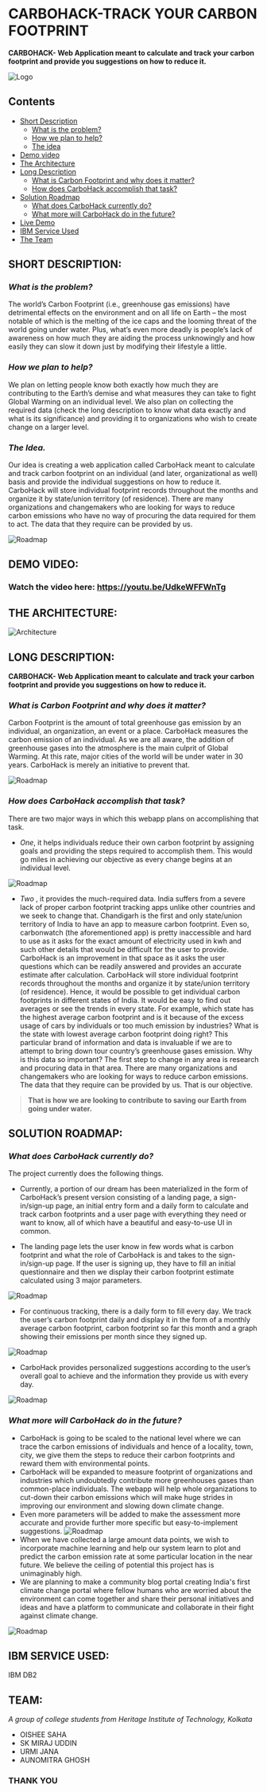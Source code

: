 # CARBOHACK-TRACK YOUR CARBON FOOTPRINT


**CARBOHACK- Web Application meant to calculate and track your carbon footprint and provide you suggestions on how to reduce it.**

![Logo](./static/img/wwd1.jpg)

## Contents

  - [Short Description](#short-description)
    - [What is the problem?](#what-is-the-problem)
    - [How we plan to help?](#how-we-plan-to-help)
    - [The idea](#the-idea)
  - [Demo video](#demo-video)
  - [The Architecture](#the-architecture)
  - [Long Description](#long-description)
    - [What is Carbon Footprint and why does it matter?](#what-is-carbon-footprint-and-why-does-it-matter)
    - [How does CarboHack accomplish that task?](#how-does-carboHack-accomplish-that-task)
  - [Solution Roadmap](#solution-roadmap)
    - [What does CarboHack currently do?](#what-does-carboHack-currently-do)
    - [What more will CarboHack do in the future?](#what-more-will-carboHack-do-in-the-future)
  - [Live Demo](#live-demo)
  - [IBM Service Used](#ibm-service-used)
  - [The Team](#team)


## SHORT DESCRIPTION:

### *What is the problem?*

The world’s Carbon Footprint (i.e., greenhouse gas emissions) have detrimental effects on the environment and on all life on Earth – the most notable of which is the melting of the ice caps and the looming threat of the world going under water. Plus, what’s even more deadly is people’s lack of awareness on how much they are aiding the process unknowingly and how easily they can slow it down just by modifying their lifestyle a little.

### *How we plan to help?*

We plan on letting people know both exactly how much they are contributing to the Earth’s demise and what measures they can take to fight Global Warming on an individual level. We also plan on collecting the required data (check the long description to know what data exactly and what is its significance) and providing it to organizations who wish to create change on a larger level.

### *The Idea.*

Our idea is creating a web application called CarboHack meant to calculate and track carbon footprint on an individual (and later, organizational as well) basis and provide the individual suggestions on how to reduce it. CarboHack will store individual footprint records throughout the months and organize it by state/union territory (of residence). There are many organizations and changemakers who are looking for ways to reduce carbon emissions who have no way of procuring the data required for them to act. The data that they require can be provided by us.

![Roadmap](./static/img/ce.png)

## DEMO VIDEO:

### Watch the video here: https://youtu.be/UdkeWFFWnTg




## THE ARCHITECTURE:

![Architecture](./static/img/archi.png)


## LONG DESCRIPTION:

**CARBOHACK- Web Application meant to calculate and track your carbon footprint and provide you suggestions on how to reduce it.**

### *What is Carbon Footprint and why does it matter?*

Carbon Footprint is the amount of total greenhouse gas emission by an individual, an organization, an event or a place. CarboHack measures the carbon emission of an individual. As we are all aware, the addition of greenhouse gases into the atmosphere is the main culprit of Global Warming. At this rate, major cities of the world will be under water in 30 years. CarboHack is merely an initiative to prevent that. 

![Roadmap](./static/img/wicf1.jpg)

### *How does CarboHack accomplish that task?*

There are two major ways in which this webapp plans on accomplishing that task. 

- *One*, it helps individuals reduce their own carbon footprint by assigning goals and providing the steps required to accomplish them. This would go miles in achieving our objective as every change begins at an individual level. 

![Roadmap](./static/img/goal.png)

- *Two* , it provides the much-required data. India suffers from a severe lack of proper carbon footprint tracking apps unlike other countries and we seek to change that. Chandigarh is the first and only state/union territory of India to have an app to measure carbon footprint. Even so, carbonwatch (the aforementioned app) is pretty inaccessible and hard to use as it asks for the exact amount of electricity used in kwh and such other details that would be difficult for the user to provide. CarboHack is an improvement in that space as it asks the user questions which can be readily answered and provides an accurate estimate after calculation. CarboHack will store individual footprint records throughout the months and organize it by state/union territory (of residence). 
Hence, it would be possible to get individual carbon footprints in different states of India. It would be easy to find out averages or see the trends in every state. For example, which state has the highest average carbon footprint and is it because of the excess usage of cars by individuals or too much emission by industries? What is the state with lowest average carbon footprint doing right?  This particular brand of information and data is invaluable if we are to attempt to bring down tour country’s greenhouse gases emission. Why is this data so important? The first step to change in any area is research and procuring data in that area. There are many organizations and changemakers who are looking for ways to reduce carbon emissions. The data that they require can be provided by us. That is our objective.

> **That is how we are looking to contribute to saving our Earth from going under water.**


## SOLUTION ROADMAP:

### *What does CarboHack currently do?*

The project currently does the following things.

- Currently, a portion of our dream has been materialized in the form of CarboHack’s present version consisting of a landing page, a sign-in/sign-up page, an initial entry form and a daily form to calculate and track carbon footprints and a user page with everything they need or want to know, all of which have a beautiful and easy-to-use UI in common.

- The landing page lets the user know in few words what is carbon footprint and what the role of CarboHack is and takes to the sign-in/sign-up page. If the user is signing up, they have to fill an initial questionnaire and then we display their carbon footprint estimate calculated using 3 major parameters.

![Roadmap](./static/img/elect.png)

- For continuous tracking, there is a daily form to fill every day. We track the user’s carbon footprint daily and display it in the form of a monthly average carbon footprint, carbon footprint so far this month and a graph showing their emissions per month since they signed up.

![Roadmap](./static/img/graph1.png)
- CarboHack provides personalized suggestions according to the user’s overall goal to achieve and the information they provide us with every day.

![Roadmap](./static/img/sugges.png)


### *What more will CarboHack do in the future?*

- CarboHack is going to be scaled to the national level where we can trace the carbon emissions of individuals and hence of a locality, town, city, we give them the steps to reduce their carbon footprints and reward them with environmental points. 
- CarboHack will be expanded to measure footprint of organizations and industries which undoubtedly contribute more greenhouses gases than common-place individuals. The webapp will help whole organizations to cut-down their carbon emissions which will make huge strides in improving our environment and slowing down climate change. 
- Even more parameters will be added to make the assessment more accurate and provide further more specific but easy-to-implement suggestions. 
![Roadmap](./static/img/fut.png)
- When we have collected a large amount data points, we wish to incorporate machine learning and help our system learn to plot and predict the carbon emission rate at some particular location in the near future. We believe the ceiling of potential this project has is unimaginably high.
- We are planning to make a community blog portal creating India's first climate change portal where fellow humans who are worried about the environment can come together and share their personal initiatives and ideas and have a platform to communicate and collaborate in their fight against climate change. 

![Roadmap](./static/img/commu.png)


## IBM SERVICE USED:


IBM DB2

## TEAM:

*A group of college students from Heritage Institute of Technology, Kolkata*
- OISHEE SAHA
- SK MIRAJ UDDIN
- URMI JANA
- AUNOMITRA GHOSH





### THANK YOU

